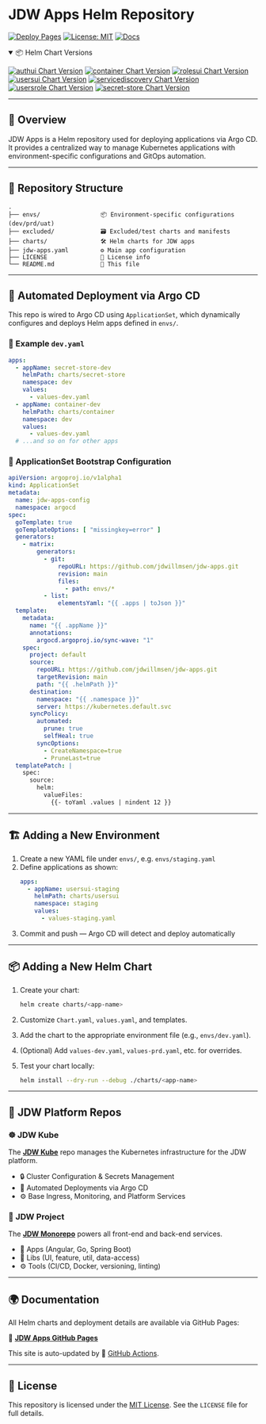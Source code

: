 # JDW Apps Helm Repository

[![Deploy Pages](https://github.com/jdwillmsen/jdw-apps/actions/workflows/release.yaml/badge.svg)](https://github.com/jdwillmsen/jdw-apps/actions/workflows/release.yaml)
[![License: MIT](https://img.shields.io/badge/License-MIT-yellow.svg)](https://opensource.org/licenses/MIT)
[![Docs](https://img.shields.io/badge/docs-github--pages-blue)](https://jdwillmsen.github.io/jdw-apps/)

<details open>
<summary>📦 Helm Chart Versions</summary>

[![authui Chart Version](https://img.shields.io/badge/dynamic/yaml?url=https%3A%2F%2Fraw.githubusercontent.com%2Fjdwillmsen%2Fjdw-apps%2Frefs%2Fheads%2Fmain%2Fcharts%2Fauthui%2FChart.yaml&query=%24.appVersion&prefix=v&label=authui)](https://github.com/jdwillmsen/jdw-apps/blob/main/charts/authui/Chart.yaml)
[![container Chart Version](https://img.shields.io/badge/dynamic/yaml?url=https%3A%2F%2Fraw.githubusercontent.com%2Fjdwillmsen%2Fjdw-apps%2Frefs%2Fheads%2Fmain%2Fcharts%2Fcontainer%2FChart.yaml&query=%24.appVersion&prefix=v&label=container)](https://github.com/jdwillmsen/jdw-apps/blob/main/charts/container/Chart.yaml)
[![rolesui Chart Version](https://img.shields.io/badge/dynamic/yaml?url=https%3A%2F%2Fraw.githubusercontent.com%2Fjdwillmsen%2Fjdw-apps%2Frefs%2Fheads%2Fmain%2Fcharts%2Frolesui%2FChart.yaml&query=%24.appVersion&prefix=v&label=rolesui)](https://github.com/jdwillmsen/jdw-apps/blob/main/charts/rolesui/Chart.yaml)
[![usersui Chart Version](https://img.shields.io/badge/dynamic/yaml?url=https%3A%2F%2Fraw.githubusercontent.com%2Fjdwillmsen%2Fjdw-apps%2Frefs%2Fheads%2Fmain%2Fcharts%2Fusersui%2FChart.yaml&query=%24.appVersion&prefix=v&label=usersui)](https://github.com/jdwillmsen/jdw-apps/blob/main/charts/usersui/Chart.yaml)
[![servicediscovery Chart Version](https://img.shields.io/badge/dynamic/yaml?url=https%3A%2F%2Fraw.githubusercontent.com%2Fjdwillmsen%2Fjdw-apps%2Frefs%2Fheads%2Fmain%2Fcharts%2Fservicediscovery%2FChart.yaml&query=%24.appVersion&prefix=v&label=servicediscovery)](https://github.com/jdwillmsen/jdw-apps/blob/main/charts/servicediscovery/Chart.yaml)
[![usersrole Chart Version](https://img.shields.io/badge/dynamic/yaml?url=https%3A%2F%2Fraw.githubusercontent.com%2Fjdwillmsen%2Fjdw-apps%2Frefs%2Fheads%2Fmain%2Fcharts%2Fusersrole%2FChart.yaml&query=%24.appVersion&prefix=v&label=usersrole)](https://github.com/jdwillmsen/jdw-apps/blob/main/charts/usersrole/Chart.yaml)
[![secret-store Chart Version](https://img.shields.io/badge/dynamic/yaml?url=https%3A%2F%2Fraw.githubusercontent.com%2Fjdwillmsen%2Fjdw-apps%2Frefs%2Fheads%2Fmain%2Fcharts%2Fsecret-store%2FChart.yaml&query=%24.appVersion&prefix=v&label=secret-store)](https://github.com/jdwillmsen/jdw-apps/blob/main/charts/secret-store/Chart.yaml)

</details>

---

## 🧭 Overview

JDW Apps is a Helm repository used for deploying applications via Argo CD. It provides a centralized way to manage
Kubernetes applications with environment-specific configurations and GitOps automation.

---

## 📁 Repository Structure

```text
.
├── envs/                 📦 Environment-specific configurations (dev/prd/uat)
├── excluded/             🗃️ Excluded/test charts and manifests
├── charts/               🛠️ Helm charts for JDW apps
├── jdw-apps.yaml         ⚙️ Main app configuration
├── LICENSE               📄 License info
└── README.md             📝 This file
```

---

## 🚀 Automated Deployment via Argo CD

This repo is wired to Argo CD using `ApplicationSet`, which dynamically configures and deploys Helm apps defined in
`envs/`.

### 🧾 Example `dev.yaml`

```yaml
apps:
  - appName: secret-store-dev
    helmPath: charts/secret-store
    namespace: dev
    values:
      - values-dev.yaml
  - appName: container-dev
    helmPath: charts/container
    namespace: dev
    values:
      - values-dev.yaml
  # ...and so on for other apps
```

### 🔧 ApplicationSet Bootstrap Configuration

```yaml
apiVersion: argoproj.io/v1alpha1
kind: ApplicationSet
metadata:
  name: jdw-apps-config
  namespace: argocd
spec:
  goTemplate: true
  goTemplateOptions: [ "missingkey=error" ]
  generators:
    - matrix:
        generators:
          - git:
              repoURL: https://github.com/jdwillmsen/jdw-apps.git
              revision: main
              files:
                - path: envs/*
          - list:
              elementsYaml: "{{ .apps | toJson }}"
  template:
    metadata:
      name: "{{ .appName }}"
      annotations:
        argocd.argoproj.io/sync-wave: "1"
    spec:
      project: default
      source:
        repoURL: https://github.com/jdwillmsen/jdw-apps.git
        targetRevision: main
        path: "{{ .helmPath }}"
      destination:
        namespace: "{{ .namespace }}"
        server: https://kubernetes.default.svc
      syncPolicy:
        automated:
          prune: true
          selfHeal: true
        syncOptions:
          - CreateNamespace=true
          - PruneLast=true
  templatePatch: |
    spec:
      source:
        helm:
          valueFiles:
            {{- toYaml .values | nindent 12 }}
```

---

## 🏗️ Adding a New Environment

1. Create a new YAML file under `envs/`, e.g. `envs/staging.yaml`
2. Define applications as shown:
   ```yaml
   apps:
     - appName: usersui-staging
       helmPath: charts/usersui
       namespace: staging
       values:
         - values-staging.yaml
   ```
3. Commit and push — Argo CD will detect and deploy automatically

---

## 📦 Adding a New Helm Chart

1. Create your chart:

   ```bash
   helm create charts/<app-name>
   ```

2. Customize `Chart.yaml`, `values.yaml`, and templates.
3. Add the chart to the appropriate environment file (e.g., `envs/dev.yaml`).
4. (Optional) Add `values-dev.yaml`, `values-prd.yaml`, etc. for overrides.
5. Test your chart locally:

   ```bash
   helm install --dry-run --debug ./charts/<app-name>
   ```

---

## 🧱 JDW Platform Repos

### ☸️ JDW Kube

The [**JDW Kube**](https://github.com/jdwillmsen/jdw-kube) repo manages the Kubernetes infrastructure for the JDW
platform.

- 🔒 Cluster Configuration & Secrets Management
- 🔁 Automated Deployments via Argo CD
- ⚙️ Base Ingress, Monitoring, and Platform Services

### 🧩 JDW Project

The [**JDW Monorepo**](https://github.com/jdwillmsen/jdw) powers all front-end and back-end services.

- 🧱 Apps (Angular, Go, Spring Boot)
- 🧬 Libs (UI, feature, util, data-access)
- ⚙️ Tools (CI/CD, Docker, versioning, linting)

---

## 🌍 Documentation

All Helm charts and deployment details are available via GitHub Pages:

🔗 [**JDW Apps GitHub Pages**](https://jdwillmsen.github.io/jdw-apps/)

This site is auto-updated by 🚀 [GitHub Actions](https://github.com/jdwillmsen/jdw-apps/actions/workflows/release.yaml).

---

## 📄 License

This repository is licensed under the [MIT License](https://opensource.org/licenses/MIT). See the `LICENSE` file for
full details.